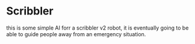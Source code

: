 Scribbler
=========

this is some simple AI forr a scribbler v2 robot, it is eventually going to be able to guide people away from an emergency situation.
